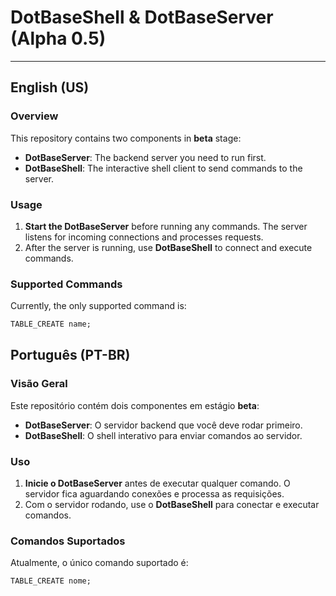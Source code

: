 # DotBaseShell & DotBaseServer (Alpha 0.5)

---

## English (US)

### Overview

This repository contains two components in **beta** stage:

- **DotBaseServer**: The backend server you need to run first.  
- **DotBaseShell**: The interactive shell client to send commands to the server.

### Usage

1. **Start the DotBaseServer** before running any commands. The server listens for incoming connections and processes requests.  
2. After the server is running, use **DotBaseShell** to connect and execute commands.

### Supported Commands

Currently, the only supported command is:

```sql
TABLE_CREATE name;
```


## Português (PT-BR)

### Visão Geral

Este repositório contém dois componentes em estágio **beta**:

- **DotBaseServer**: O servidor backend que você deve rodar primeiro.  
- **DotBaseShell**: O shell interativo para enviar comandos ao servidor.

### Uso

1. **Inicie o DotBaseServer** antes de executar qualquer comando. O servidor fica aguardando conexões e processa as requisições.  
2. Com o servidor rodando, use o **DotBaseShell** para conectar e executar comandos.

### Comandos Suportados

Atualmente, o único comando suportado é:

```sql
TABLE_CREATE nome;
```
